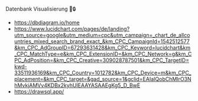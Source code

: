 
Datenbank Visualisierung 💾🔒
- https://dbdiagram.io/home
- https://www.lucidchart.com/pages/de/landing?utm_source=google&utm_medium=cpc&utm_campaign=_chart_de_allcountries_mixed_search_brand_exact_&km_CPC_CampaignId=1542512577&km_CPC_AdGroupID=67293631428&km_CPC_Keyword=lucidchart&km_CPC_MatchType=e&km_CPC_ExtensionID=&km_CPC_Network=g&km_CPC_AdPosition=&km_CPC_Creative=309028787501&km_CPC_TargetID=kwd-33511936169&km_CPC_Country=1012782&km_CPC_Device=m&km_CPC_placement=&km_CPC_target=&gad_source=1&gclid=EAIaIQobChMIrO3NhMvkjAMVv4KDBx2kyhUIEAAYASAAEgKg5_D_BwE
- https://drawsql.app/
